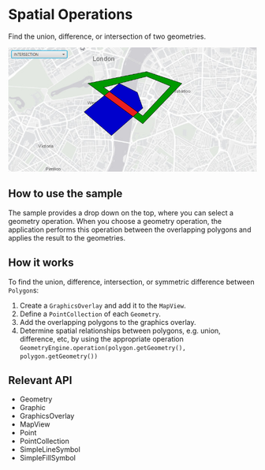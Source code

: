 <h1>Spatial Operations</h1>

<p>Find the union, difference, or intersection of two geometries.</p>

<p><img src="SpatialOperations.png"/></p>

<h2>How to use the sample</h2>

<p>The sample provides a drop down on the top, where you can select a geometry operation. When you choose a geometry 
operation, the application performs this operation between the overlapping polygons and applies the result to the 
geometries.</p>

<h2>How it works</h2>

<p>To find the union, difference, intersection, or symmetric difference between <code>Polygon</code>s:</p>

<ol>
    <li>Create a <code>GraphicsOverlay</code> and add it to the <code>MapView</code>.</li>
    <li>Define a <code>PointCollection</code> of each <code>Geometry</code>.</li>
    <li>Add the overlapping polygons to the graphics overlay.</li>
    <li>Determine spatial relationships between polygons, e.g. union, difference, etc, by using the appropriate operation <code>GeometryEngine.operation(polygon.getGeometry(), polygon.getGeometry())</code></li>
</ol>

<h2>Relevant API</h2>
<ul>
    <li>Geometry</li>
    <li>Graphic</li>
    <li>GraphicsOverlay</li>
    <li>MapView</li>
    <li>Point</li>
    <li>PointCollection</li>
    <li>SimpleLineSymbol</li>
    <li>SimpleFillSymbol</li>
</ul>
